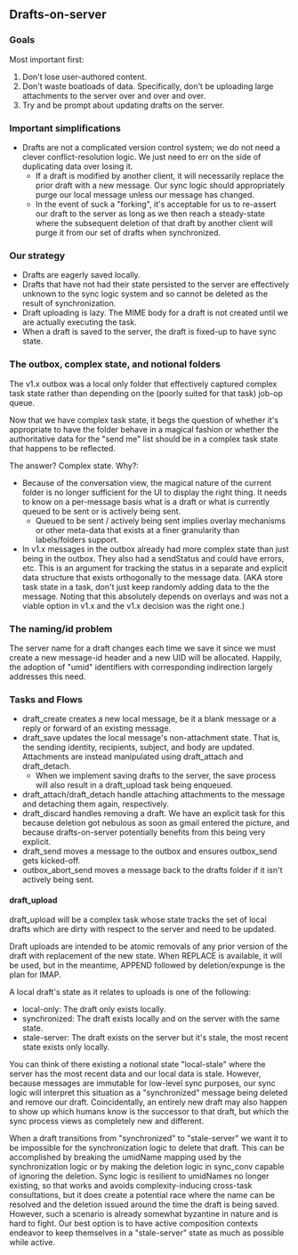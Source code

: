 ## Drafts-on-server ##

### Goals ###

Most important first:

1. Don't lose user-authored content.
2. Don't waste boatloads of data.  Specifically, don't be uploading large
   attachments to the server over and over and over.
3. Try and be prompt about updating drafts on the server.

### Important simplifications ###

- Drafts are not a complicated version control system; we do not need a clever
  conflict-resolution logic.  We just need to err on the side of duplicating
  data over losing it.
  - If a draft is modified by another client, it will necessarily replace the
    prior draft with a new message.  Our sync logic should appropriately purge
    our local message unless our message has changed.
  - In the event of suck a "forking", it's acceptable for us to re-assert our
    draft to the server as long as we then reach a steady-state where the
    subsequent deletion of that draft by another client will purge it from our
    set of drafts when synchronized.

### Our strategy ###

- Drafts are eagerly saved locally.
- Drafts that have not had their state persisted to the server are effectively
  unknown to the sync logic system and so cannot be deleted as the result of
  synchronization.
- Draft uploading is lazy.  The MIME body for a draft is not created until we
  are actually executing the task.
- When a draft is saved to the server, the draft is fixed-up to have sync state.

### The outbox, complex state, and notional folders ###

The v1.x outbox was a local only folder that effectively captured complex task
state rather than depending on the (poorly suited for that task) job-op queue.

Now that we have complex task state, it begs the question of whether it's
appropriate to have the folder behave in a magical fashion or whether the
authoritative data for the "send me" list should be in a complex task state
that happens to be reflected.

The answer?  Complex state.  Why?:
- Because of the conversation view, the magical nature of the current folder is
  no longer sufficient for the UI to display the right thing.  It needs to know
  on a per-message basis what is a draft or what is currently queued to be sent
  or is actively being sent.
  - Queued to be sent / actively being sent implies overlay mechanisms or other
    meta-data that exists at a finer granularity than labels/folders support.
- In v1.x messages in the outbox already had more complex state than just being
  in the outbox.  They also had a sendStatus and could have errors, etc.  This
  is an argument for tracking the status in a separate and explicit data
  structure that exists orthogonally to the message data.  (AKA store task
  state in a task, don't just keep randomly adding data to the the message.
  Noting that this absolutely depends on overlays and was not a viable option
  in v1.x and the v1.x decision was the right one.)

### The naming/id problem ###

The server name for a draft changes each time we save it since we must create a
new message-id header and a new UID will be allocated.  Happily, the adoption of
"umid" identifiers with corresponding indirection largely addresses this need.

### Tasks and Flows ###

- draft_create creates a new local message, be it a blank message or a reply or
  forward of an existing message.
- draft_save updates the local message's non-attachment state.  That is, the
  sending identity, recipients, subject, and body are updated.  Attachments
  are instead manipulated using draft_attach and draft_detach.
  - When we implement saving drafts to the server, the save process will also
    result in a draft_upload task being enqueued.
- draft_attach/draft_detach handle attaching attachments to the message and
  detaching them again, respectively.
- draft_discard handles removing a draft.  We have an explicit task for this
  because deletion got nebulous as soon as gmail entered the picture, and
  because drafts-on-server potentially benefits from this being very explicit.
- draft_send moves a message to the outbox and ensures outbox_send gets
  kicked-off.
- outbox_abort_send moves a message back to the drafts folder if it isn't
  actively being sent.

#### draft_upload ####

draft_upload will be a complex task whose state tracks the set of local drafts
which are dirty with respect to the server and need to be updated.

Draft uploads are intended to be atomic removals of any prior version of the
draft with replacement of the new state.  When REPLACE is available, it will be
used, but in the meantime, APPEND followed by deletion/expunge is the plan for
IMAP.

A local draft's state as it relates to uploads is one of the following:
- local-only: The draft only exists locally.
- synchronized: The draft exists locally and on the server with the same state.
- stale-server: The draft exists on the server but it's stale, the most recent
  state exists only locally.

You can think of there existing a notional state "local-stale" where the server
has the most recent data and our local data is stale.  However, because messages
are immutable for low-level sync purposes, our sync logic will interpret this
situation as a "synchronized" message being deleted and remove our draft.
Coincidentally, an entirely new draft may also happen to show up which humans
know is the successor to that draft, but which the sync process views as
completely new and different.

When a draft transitions from "synchronized" to "stale-server" we want it to be
impossible for the synchronization logic to delete that draft.  This can be
accomplished by breaking the umidName mapping used by the synchronization logic
or by making the deletion logic in sync_conv capable of ignoring the deletion.
Sync logic is resilient to umidNames no longer existing, so that works and
avoids complexity-inducing cross-task consultations, but it does create a
potential race where the name can be resolved and the deletion issued around the
time the draft is being saved.  However, such a scenario is already somewhat
byzantine in nature and is hard to fight.  Our best option is to have active
composition contexts endeavor to keep themselves in a "stale-server" state as
much as possible while active.
